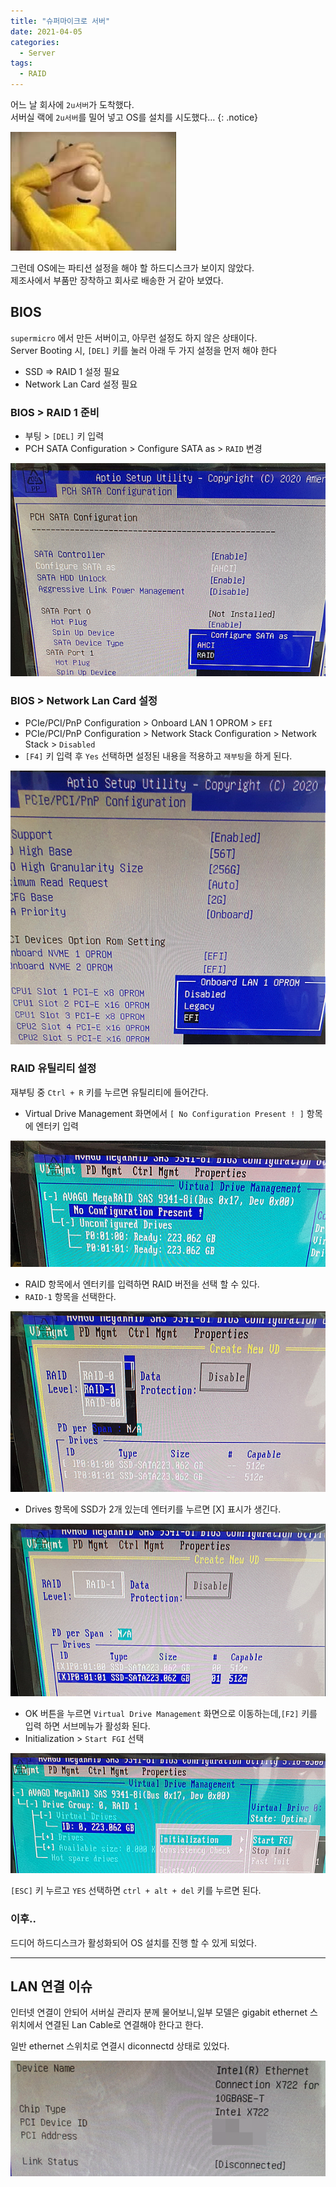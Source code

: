 ```yaml
---
title: "슈퍼마이크로 서버"
date: 2021-04-05
categories:
  - Server
tags:
  - RAID
---
```


어느 날 회사에 `2u서버`가 도착했다.  
서버실 랙에 `2u서버`를 밀어 넣고 OS를 설치를 시도했다…
{: .notice}

![](/images/2021-04-05-supermicro/oh.jpg)

그런데 OS에는 파티션 설정을 해야 할 하드디스크가 보이지 않았다.  
제조사에서 부품만 장착하고 회사로 배송한 거 같아 보였다.

## **BIOS**

`supermicro` 에서 만든 서버이고, 아무런 설정도 하지 않은 상태이다.  
Server Booting 시, `[DEL]` 키를 눌러 아래 두 가지 설정을 먼저 해야 한다

- SSD => RAID 1 설정 필요
- Network Lan Card 설정 필요

### **BIOS > RAID 1 준비**

- 부팅 > `[DEL]` 키 입력
- PCH SATA Configuration > Configure SATA as > `RAID` 변경

![](/images/2021-04-05-supermicro/raid1_01.png)

### **BIOS > Network Lan Card 설정**

- PCIe/PCI/PnP Configuration > Onboard LAN 1 OPROM > `EFI`
- PCIe/PCI/PnP Configuration > Network Stack Configuration > Network Stack > `Disabled`
- `[F4]` 키 입력 후 `Yes` 선택하면 설정된 내용을 적용하고 `재부팅`을 하게 된다.

![](/images/2021-04-05-supermicro/raid1_02.png)

### **RAID 유틸리티 설정**

재부팅 중 `Ctrl + R` 키를 누르면 유틸리티에 들어간다.

- Virtual Drive Management 화면에서 `[ No Configuration Present ! ]` 항목에 엔터키 입력

![](/images/2021-04-05-supermicro/raid1_03.png)

- RAID 항목에서 엔터키를 입력하면 RAID 버전을 선택 할 수 있다.
- `RAID-1` 항목을 선택한다.

![](/images/2021-04-05-supermicro/raid1_04.png)

- Drives 항목에 SSD가 2개 있는데 엔터키를 누르면 [X] 표시가 생긴다.

![](/images/2021-04-05-supermicro/raid1_05.png)

- OK 버튼을 누르면 `Virtual Drive Management` 화면으로 이동하는데,`[F2]` 키를 입력 하면 서브메뉴가 활성화 된다.
- Initialization > `Start FGI` 선택

![](/images/2021-04-05-supermicro/raid1_06.png)

`[ESC]` 키 누르고 `YES` 선택하면 `ctrl + alt + del` 키를 누르면 된다.

### **이후..**

드디어 하드디스크가 활성화되어 OS 설치를 진행 할 수 있게 되었다.

---

## **LAN 연결 이슈**

인터넷 연결이 안되어 서버실 관리자 분께 물어보니,일부 모델은 gigabit ethernet 스위치에서 연결된 Lan Cable로 연결해야 한다고 한다.

일반 ethernet 스위치로 연결시 diconnectd 상태로 있었다.

![](/images/2021-04-05-supermicro/raid1_07.png)